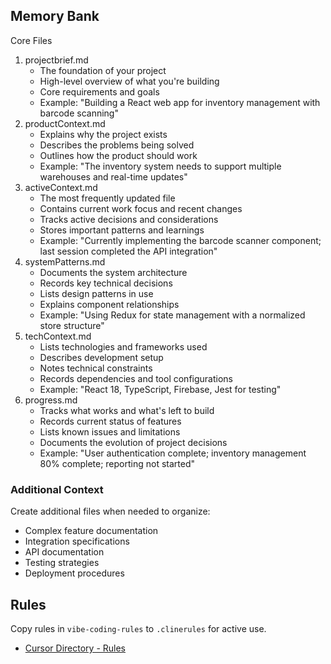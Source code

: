 ## Memory Bank

Core Files

1. projectbrief.md
	- The foundation of your project
	- High-level overview of what you're building
	- Core requirements and goals
	- Example: "Building a React web app for inventory management with barcode scanning"
2. productContext.md
    - Explains why the project exists
    - Describes the problems being solved
    - Outlines how the product should work
    - Example: "The inventory system needs to support multiple warehouses and real-time updates"
3. activeContext.md
    - The most frequently updated file
    - Contains current work focus and recent changes
    - Tracks active decisions and considerations
    - Stores important patterns and learnings
    - Example: "Currently implementing the barcode scanner component; last session completed the API integration"
4. systemPatterns.md
    - Documents the system architecture
    - Records key technical decisions
    - Lists design patterns in use
    - Explains component relationships
    - Example: "Using Redux for state management with a normalized store structure"
5. techContext.md
    - Lists technologies and frameworks used
    - Describes development setup
    - Notes technical constraints
    - Records dependencies and tool configurations
    - Example: "React 18, TypeScript, Firebase, Jest for testing"
6. progress.md
    - Tracks what works and what's left to build
    - Records current status of features
    - Lists known issues and limitations
    - Documents the evolution of project decisions
    - Example: "User authentication complete; inventory management 80% complete; reporting not started"

### Additional Context

Create additional files when needed to organize:

- Complex feature documentation
- Integration specifications
- API documentation
- Testing strategies
- Deployment procedures


## Rules

Copy rules in `vibe-coding-rules` to `.clinerules` for active use.

- [Cursor Directory - Rules](https://cursor.directory/rules)